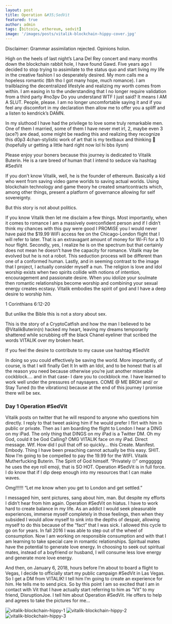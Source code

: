 ```yaml
---
layout: post
title: Operation &#35;SedVit
featured: true
author: admin
tags: [bitcoin, ethereum, sedvit]
image: '/images/posts/vitalik-blockchain-hippy-cover.jpg'
---
```


<p>Disclaimer: Grammar assimilation rejected. Opinions holon. </p>

<p>High on the heels of last night’s Lana Del Rey concert and many months down the blockchain rabbit hole, I have found Gawd. Five years ago I decided to stop trying to assimilate to the status quo and start living my life in the creative fashion I so desperately desired. My mom calls me a hopeless romantic (tbh tho I got many hope, much romance). I am trailblazing the decentralized lifestyle and realizing my worth comes from within. I am easing in to the understanding that I no longer require validation from a third party #no3pv Do you understand WTF I just said? It means I AM A SLUT. People, please. I am no longer uncomfortable saying it and if you feel any discomfort in my declaration then allow me to offer you a spliff and a listen to kendrick’s DAMN. </p>
<p>In my sluthood I have had the privilege to love some truly remarkable men. One of them I married, some of them I have never met irl, 2, maybe even 3 (ace?) are dead, some might be reading this and realizing they recognize this d0p3 4chan-stylistic work of art that is my textbaux and thinking 🤔 (hopefully ur getting a little hard right now lol hi bbs ilysm)</p>
<p>Please enjoy your boners because this journey is dedicated to Vitalik Buterin. He is a rare breed of human that I intend to seduce via hashtag #SedVit </p>

<p>If you don’t know Vitalik, well, he is the founder of ethereum. Basically a kid who went from saving video game worlds to saving actual worlds. Using blockchain technology and game theory he created smartcontracts which, among other things, present a platform of governance allowing for self sovereignty. </p>

<p>But this story is not about politics. </p>

<p>If you know Vitalik then let me disclaim a few things. Most importantly, when it comes to romance I am a massively overconfident person and if I didn’t think my chances with this guy were good I PROMiSE you I would never have paid the $19.99 WiFi access fee on the Chicago-London flight that I will refer to later. That is an extravagant amount of money for Wi-Fi for a 10 hour flight. Secondly, yes, I realize he is on the spectrum but that certainly does not mean he doesn’t have the capacity for romance. Vitalik may be evolved but he is not a robot. This seduction process will be different than one of a conformed human. Lastly, and in seeming contrast to the image that I project, I actually consider myself a nun. The religion is love and idol worship exists when two spirits collide with notions of intention, encouragement and passionate desire. When you idolize your soulmate then romantic relationships become worship and combining your sexual energy creates ecstasy. Vitalik embodies the spirit of god and I have a deep desire to worship him. </p>
<p>1 Corinthians 6:12-20</p>

<p>But unlike the Bible this is not a story about sex.</p>

<p>This is the story of a CryptoCatfish and how the man I believed to be @VitalikButerin(n) hacked my heart, leaving my dreams temporarily shattered while scrubbing off the black Chanel eyeliner that scribed the words VITALIK over my broken heart.</p>

<p>If you feel the desire to contribute to my cause use hashtag #SedVit </p>
<p>In doing so you could effectively be saving the world. More importantly, of course, is that I will finally Get It In with an Idol, and to be honest that is all the reason you need because otherwise you’re just another miserable cockblock.... and in that case- I dare you to cockblock me. I have learned to work well under the pressures of naysayers. COME @ ME BROH and/ or Stay Tuned (to the vibrations) because at the end of this journey I promise there will be sex. </p>


<h3>Day 1 Operation #SedVit</h3>
<p>Vitalik posts on twitter that he will respond to anyone who questions him directly. I reply to that tweet asking him if he would prefer I flirt with him in public or private. Then as I am boarding the flight to London I hear a DING on my iPad. The only thing that DINGS on my iPad is a Twitter DM. Oh my God, could it be God Calling? OMG VITALIK face on my iPad. Direct message. Wtf. How did I pull that off so quickly... this Create. Manifest. Embody. Thing I have been preaching cannot actually be this easy. SHIT. Now I’m going to be compelled to pay the 19.99 for the WIFI. Vitalik Mutherfucking Buterin. The Spirit of God himself. “Privately 🙄” omgggggg he uses the eye roll emoji, that is SO HOT. Operation #SedVit is in full force. I do know that if I dip deep enough into my resources that I can make waves. </p>

<p>Omg!!!!!! “Let me know when you get to London and get settled.” </p>

<p>I messaged him, sent pictures, sang about him, man. But despite my efforts I didn’t hear from him again. Operation #SedVit on hiatus. I have to work hard to create balance in my life. As an addict I would seek pleasurable experiences, immerse myself completely in those feelings, then when they subsided I would allow myself to sink into the depths of despair, allowing myself to do this because of the “fact” that I was sick. I allowed this cycle to go on for years. In fall 2016 I was able to step out of the wheel of consumption. Now I am working on responsible consumption and with that I am learning to take special care in romantic relationships. Spiritual mates have the potential to generate love energy. In choosing to seek out spiritual mates, instead of a boyfriend or husband, I will consume less love energy and generate more love energy. </p>

<p>And then, on January 6, 2018, hours before I’m about to board a flight to Vegas, I  decide to officially start my public campaign #SedVit in Las Vegas. So I get a DM from VITALIK! I tell him I’m going to create an experience for him. He tells me to send pics. So by this point I am so excited that I am in contact with Vit that I have actually start referring to him as “Vit” to my friend, DisruptionJoe. I tell him about Operation #SedVit. He offers to help and agrees to take the pictures for me... </p>

![vitalik-blockchain-hippy-1](/images/posts/vitalik-blockchain-hippy-1.jpg)
![vitalik-blockchain-hippy-2](/images/posts/vitalik-blockchain-hippy-2.jpg)
![vitalik-blockchain-hippy-3](/images/posts/vitalik-blockchain-hippy-3.jpg)